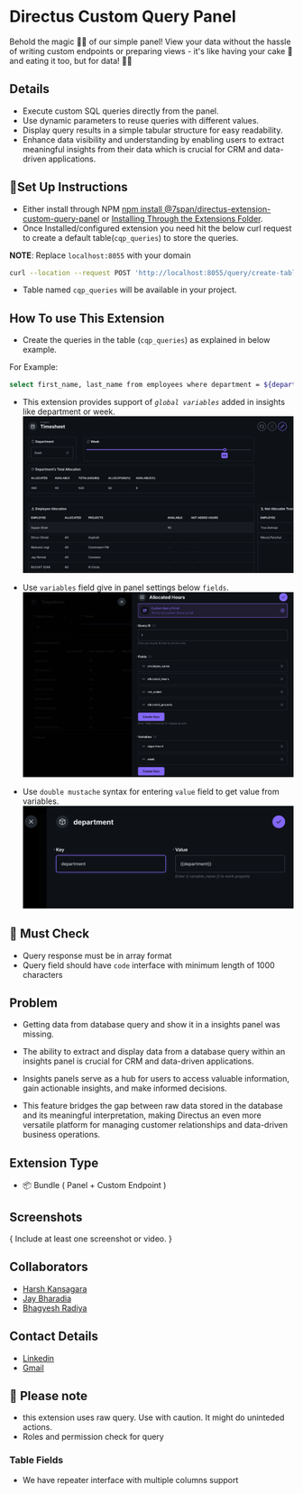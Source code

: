 # Directus Custom Query Panel

Behold the magic 🎩✨ of our simple panel! View your data without the hassle of writing custom endpoints or preparing views - it's like having your cake 🍰 and eating it too, but for data! 💾🎉


## Details

- Execute custom SQL queries directly from the panel.
- Use dynamic parameters to reuse queries with different values.
- Display query results in a simple tabular structure for easy readability.
- Enhance data visibility and understanding by enabling users to extract meaningful insights from their data which is crucial for CRM and data-driven applications.


## 👀Set Up Instructions

- Either install through NPM [npm install @7span/directus-extension-custom-query-panel](https://www.npmjs.com/) or [Installing Through the Extensions Folder](https://docs.directus.io/extensions/installing-extensions.html#installing-through-the-extensions-folder).
- Once Installed/configured extension you need hit the below curl request to create a default table(`cqp_queries`) to store the queries.

**NOTE**: Replace `localhost:8055` with your domain

```bash
curl --location --request POST 'http://localhost:8055/query/create-table'
```

-   Table named `cqp_queries` will be available in your project.

## How To use This Extension

-  Create the queries in the table (`cqp_queries`) as explained in below example.

For Example: 
```bash
select first_name, last_name from employees where department = ${department} 
```

-  This extension provides support of *`global variables`* added in insights like department or week.
![Department Example](/images/department-panel.png)

-  Use `variables` field give in panel settings below `fields`.
![dynamic-fields](/images/dynamic-fields.png)

-  Use `double mustache` syntax for entering `value` field to get value from variables.
![Alt text](/images/double-mustache.png)

## 👀 Must Check

-   Query response must be in array format
-   Query field should have `code` interface with minimum length of 1000 characters

## Problem

-   Getting data from database query and show it in a insights panel was missing.

-   The ability to extract and display data from a database query within an insights panel is crucial for CRM and data-driven applications.
-   Insights panels serve as a hub for users to access valuable information, gain actionable insights, and make informed decisions.
-   This feature bridges the gap between raw data stored in the database and its meaningful interpretation, making Directus an even more versatile platform for managing customer relationships and data-driven business operations.

## Extension Type

-   📦 Bundle ( Panel + Custom Endpoint )

## Screenshots

{ Include at least one screenshot or video. }

## Collaborators

-   [Harsh Kansagara](https://github.com/theharshin)
-   [Jay Bharadia](https://github.com/jay-p-b-7span)
-   [Bhagyesh Radiya](https://github.com/bhagyesh-7span)

## Contact Details

-   [Linkedin](https://www.linkedin.com/company/7span)
-   [Gmail](mailto:yo@7span.com)

## 🚧 Please note

-   this extension uses raw query. Use with caution. It might do uninteded actions.
-   Roles and permission check for query

### Table Fields

-   We have repeater interface with multiple columns support

